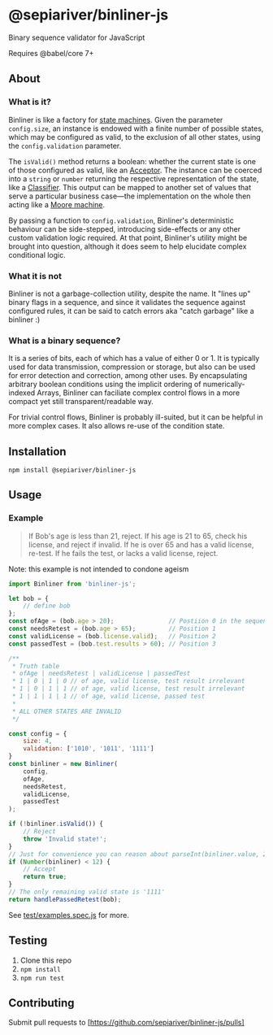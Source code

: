 # @sepiariver/binliner-js

Binary sequence validator for JavaScript

Requires @babel/core 7+

## About

### What is it?

Binliner is like a factory for [state machines](https://en.wikipedia.org/wiki/Finite-state_machine). Given the parameter `config.size`, an instance is endowed with a finite number of possible states, which may be configured as valid, to the exclusion of all other states, using the `config.validation` parameter.

The `isValid()` method returns a boolean: whether the current state is one of those configured as valid, like an [Acceptor](https://en.wikipedia.org/wiki/Finite-state_machine#Acceptors). The instance can be coerced into a `string` or `number` returning the respective representation of the state, like a [Classifier](https://en.wikipedia.org/wiki/Finite-state_machine#Classifiers). This output can be mapped to another set of values that serve a particular business case—the implementation on the whole then acting like a [Moore machine](https://en.wikipedia.org/wiki/Moore_machine).

By passing a function to `config.validation`, Binliner's deterministic behaviour can be side-stepped, introducing side-effects or any other custom validation logic required. At that point, Binliner's utility might be brought into question, although it does seem to help elucidate complex conditional logic.

### What it is not

Binliner is not a garbage-collection utility, despite the name. It "lines up" binary flags in a sequence, and since it validates the sequence against configured rules, it can be said to catch errors aka "catch garbage" like a binliner :)

### What is a binary sequence?

It is a series of bits, each of which has a value of either 0 or 1. It is typically used for data transmission, compression or storage, but also can be used for error detection and correction, among other uses. By encapsulating arbitrary boolean conditions using the implicit ordering of numerically-indexed Arrays, Binliner can faciliate complex control flows in a more compact yet still transparent/readable way.

For trivial control flows, Binliner is probably ill-suited, but it can be helpful in more complex cases. It also allows re-use of the condition state.

## Installation

```cli
npm install @sepiariver/binliner-js
```

## Usage

### Example

> If Bob's age is less than 21, reject. If his age is 21 to 65, check his license, and reject if invalid. If he is over 65 and has a valid license, re-test. If he fails the test, or lacks a valid license, reject.

Note: this example is not intended to condone ageism

```js
import Binliner from 'binliner-js';

let bob = {
    // define bob
};
const ofAge = (bob.age > 20);               // Postiion 0 in the sequence
const needsRetest = (bob.age > 65);         // Position 1
const validLicense = (bob.license.valid);   // Position 2
const passedTest = (bob.test.results > 60); // Position 3

/**
 * Truth table
 * ofAge | needsRetest | validLicense | passedTest
 * 1 | 0 | 1 | 0 // of age, valid license, test result irrelevant
 * 1 | 0 | 1 | 1 // of age, valid license, test result irrelevant
 * 1 | 1 | 1 | 1 // of age, valid license, passed test
 *
 * ALL OTHER STATES ARE INVALID 
 */

const config = {
    size: 4,
    validation: ['1010', '1011', '1111']
}
const binliner = new Binliner(
    config,
    ofAge,
    needsRetest,
    validLicense,
    passedTest
);

if (!binliner.isValid()) {
    // Reject
    throw 'Invalid state!';
}
// Just for convenience you can reason about parseInt(binliner.value, 2);
if (Number(binliner) < 12) {
    // Accept
    return true;
}
// The only remaining valid state is '1111'
return handlePassedRetest(bob);
```

See [test/examples.spec.js](test/examples.spec.js) for more.

## Testing

1. Clone this repo
2. `npm install`
3. `npm run test`

## Contributing

Submit pull requests to [https://github.com/sepiariver/binliner-js/pulls]
